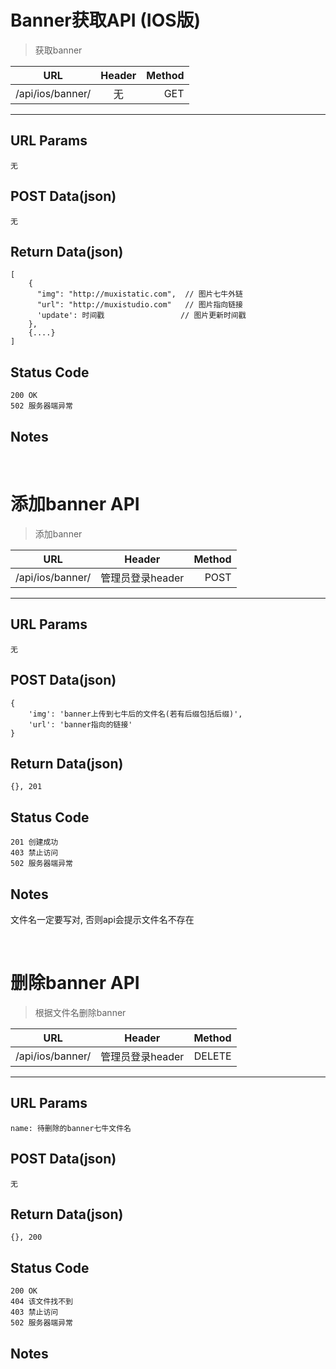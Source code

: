 # Banner获取API (IOS版)

> 获取banner

| URL |  Header | Method |
| ------------- |:-------------:| -----:|
| /api/ios/banner/ | 无 | GET |

<hr/>

## URL Params

    无

## POST Data(json)

    无

## Return Data(json)

    [
        {
          "img": "http://muxistatic.com",  // 图片七牛外链
          "url": "http://muxistudio.com"   // 图片指向链接
          'update': 时间戳                 // 图片更新时间戳
        },
        {....}
    ]

## Status Code

    200 OK
    502 服务器端异常

## Notes

<br/>

# 添加banner API

> 添加banner

| URL |  Header | Method |
| ------------- |:-------------:| -----:|
| /api/ios/banner/ | 管理员登录header | POST |

<hr/>

## URL Params

    无

## POST Data(json)

    {
        'img': 'banner上传到七牛后的文件名(若有后缀包括后缀)',
        'url': 'banner指向的链接'
    }

## Return Data(json)

    {}, 201

## Status Code

    201 创建成功
    403 禁止访问
    502 服务器端异常

## Notes
文件名一定要写对, 否则api会提示文件名不存在

<br/>

# 删除banner API

> 根据文件名删除banner

| URL |  Header | Method |
| ------------- |:-------------:| -----:|
| /api/ios/banner/ | 管理员登录header | DELETE |

<hr/>

## URL Params

    name: 待删除的banner七牛文件名

## POST Data(json)

    无

## Return Data(json)

    {}, 200

## Status Code

    200 OK
    404 该文件找不到
    403 禁止访问
    502 服务器端异常

## Notes
